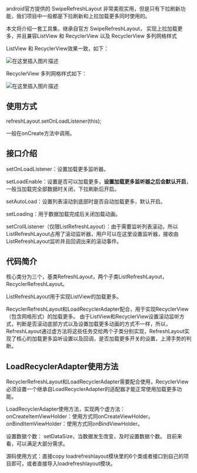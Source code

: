 android官方提供的 SwipeRefreshLayout 非常美观实用，但是只有下拉刷新功能，我们项目中一般都是下拉刷新和上拉加载更多同时使用的。

本文将介绍一套工具集，继承自官方 SwipeRefreshLayout， 实现上拉加载更多，并且兼容ListView 和 RecyclerView 以及 RecyclerView 多列网格样式


ListView 和 RecyclerView效果一致，如下：

![在这里插入图片描述](https://img-blog.csdnimg.cn/20190412172953211.gif)

RecyclerView 多列网格样式如下：

![在这里插入图片描述](https://img-blog.csdnimg.cn/20190412173244338.gif)

## 使用方式
refreshLayout.setOnLoadListener(this); 

一般在onCreate方法中调用。

## 接口介绍
setOnLoadListener：设置加载更多监听器。

setLoadEnable：设置是否可以加载更多，**设置加载更多监听器之后会默认开启**，一般当加载完全部数据时关闭，下拉刷新后开启。

setAutoLoad：设置列表滚动到底部时是否自动加载更多，默认开启。

setLoading：用于数据加载完成后关闭加载动画。

setCrollListener（仅限ListRefreshLayout）：由于需要监听列表滚动，所以ListRefreshLayout占用了滚动监听器，用户可以在这里设置监听器，接收由ListRefreshLayout监听并且回调出来的滚动事件。

## 代码简介
核心类分为三个，基类RefreshLayout，两个子类ListRefreshLayout，RecyclerRefreshLayout。

ListRefreshLayout用于实现ListView的加载更多。

RecyclerRefreshLayout和LoadRecyclerAdapter配合，用于实现RecyclerView（包含网格形式）的加载更多。
由于ListView和RecyclerView设置滚动监听方式，判断是否滚动底部方式以及设置加载更多动画的方式不一样，所以，RefreshLayout通过虚方法将这些任务交给两个子类分别实现，RefreshLayout实现了核心的加载更多监听设置以及回调，是否加载更多开关的设置，上滑手势的判断。

## LoadRecyclerAdapter使用方法
RecyclerRefreshLayout和LoadRecyclerAdapter需要配合使用，RecyclerView必须设置一个继承自LoadRecyclerAdapter的适配器才能正常使用加载更多功能。

LoadRecyclerAdapter使用方法，实现两个虚方法：
onCreateItemViewHolder：使用方式同onCreateViewHolder。
onBindItemViewHolder：使用方式同onBindViewHolder。

设置数据个数：
setDataSize，当数据发生改变，及时设置数据个数。
目前来看，可以满足大部分需求。


源码使用方式：直接copy loadrefreshlayout模块里的6个类或者接口到自己的项目即可，或者直接导入loadrefreshlayout模块。
